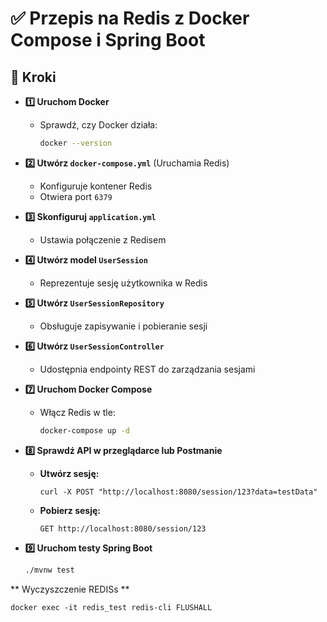 # ✅ Przepis na Redis z Docker Compose i Spring Boot

## 🔹 Kroki

- **1️⃣ Uruchom Docker**
    - Sprawdź, czy Docker działa:
      ```sh
      docker --version
      ```  

- **2️⃣ Utwórz `docker-compose.yml`** (Uruchamia Redis)
    - Konfiguruje kontener Redis
    - Otwiera port `6379`

- **3️⃣ Skonfiguruj `application.yml`**
    - Ustawia połączenie z Redisem

- **4️⃣ Utwórz model `UserSession`**
    - Reprezentuje sesję użytkownika w Redis

- **5️⃣ Utwórz `UserSessionRepository`**
    - Obsługuje zapisywanie i pobieranie sesji

- **6️⃣ Utwórz `UserSessionController`**
    - Udostępnia endpointy REST do zarządzania sesjami

- **7️⃣ Uruchom Docker Compose**
    - Włącz Redis w tle:
      ```sh
      docker-compose up -d
      ```  

- **8️⃣ Sprawdź API w przeglądarce lub Postmanie**
    - **Utwórz sesję:**
      ```
      curl -X POST "http://localhost:8080/session/123?data=testData"

      ```  
    - **Pobierz sesję:**
      ```
      GET http://localhost:8080/session/123
      ```  

- **9️⃣ Uruchom testy Spring Boot**
  ```sh
  ./mvnw test

** Wyczyszczenie REDISs **

```
docker exec -it redis_test redis-cli FLUSHALL
```